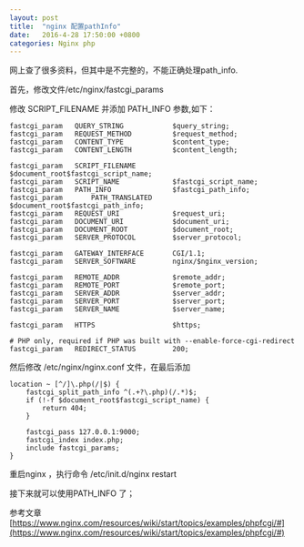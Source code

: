 ```yaml
---
layout: post
title:  "nginx 配置pathInfo"
date:   2016-4-28 17:50:00 +0800
categories: Nginx php
---
```


网上查了很多资料，但其中是不完整的，不能正确处理path_info.

首先，修改文件/etc/nginx/fastcgi_params

修改 SCRIPT_FILENAME 并添加 PATH_INFO 参数,如下：

	fastcgi_param   QUERY_STRING            $query_string;
	fastcgi_param   REQUEST_METHOD          $request_method;
	fastcgi_param   CONTENT_TYPE            $content_type;
	fastcgi_param   CONTENT_LENGTH          $content_length;
	
	fastcgi_param   SCRIPT_FILENAME         $document_root$fastcgi_script_name;
	fastcgi_param   SCRIPT_NAME             $fastcgi_script_name;
	fastcgi_param   PATH_INFO               $fastcgi_path_info;
	fastcgi_param       PATH_TRANSLATED         $document_root$fastcgi_path_info;
	fastcgi_param   REQUEST_URI             $request_uri;
	fastcgi_param   DOCUMENT_URI            $document_uri;
	fastcgi_param   DOCUMENT_ROOT           $document_root;
	fastcgi_param   SERVER_PROTOCOL         $server_protocol;
	
	fastcgi_param   GATEWAY_INTERFACE       CGI/1.1;
	fastcgi_param   SERVER_SOFTWARE         nginx/$nginx_version;
	
	fastcgi_param   REMOTE_ADDR             $remote_addr;
	fastcgi_param   REMOTE_PORT             $remote_port;
	fastcgi_param   SERVER_ADDR             $server_addr;
	fastcgi_param   SERVER_PORT             $server_port;
	fastcgi_param   SERVER_NAME             $server_name;
	
	fastcgi_param   HTTPS                   $https;
	
	# PHP only, required if PHP was built with --enable-force-cgi-redirect
	fastcgi_param   REDIRECT_STATUS         200;
	 
	
	 

然后修改 /etc/nginx/nginx.conf 文件，在最后添加

	location ~ [^/]\.php(/|$) {
	    fastcgi_split_path_info ^(.+?\.php)(/.*)$;
	    if (!-f $document_root$fastcgi_script_name) {
	        return 404;
	    }
	
	    fastcgi_pass 127.0.0.1:9000;
	    fastcgi_index index.php;
	    include fastcgi_params;
	}
	 

重启nginx ，执行命令 /etc/init.d/nginx restart 

接下来就可以使用PATH_INFO 了；

 

参考文章 [https://www.nginx.com/resources/wiki/start/topics/examples/phpfcgi/#](https://www.nginx.com/resources/wiki/start/topics/examples/phpfcgi/#)
